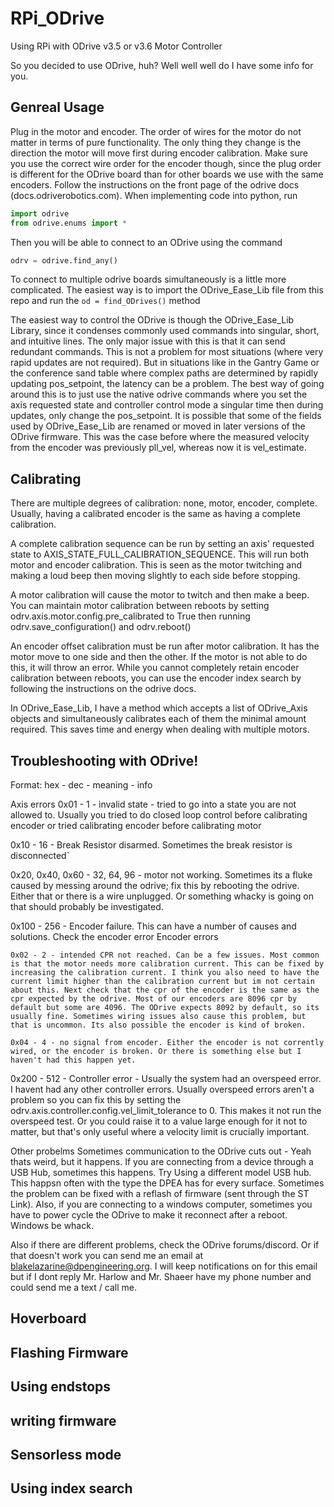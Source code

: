 # RPi_ODrive
Using RPi with ODrive v3.5 or v3.6 Motor Controller

So you decided to use ODrive, huh? Well well well do I have some info for you.

## Genreal Usage
Plug in the motor and encoder. The order of wires for the motor do not matter in terms of pure functionality. The only thing they change is the direction the motor will move first during encoder calibration. Make sure you use the correct wire order for the encoder though, since the plug order is different for the ODrive board than for other boards we use with the same encoders. Follow the instructions on the front page of the odrive docs (docs.odriverobotics.com). When implementing code into python, run
```python
import odrive
from odrive.enums import *
```
Then you will be able to connect to an ODrive using the command
```python
odrv = odrive.find_any()
```
To connect to multiple odrive boards simultaneously is a little more complicated. The easiest way is to import the ODrive_Ease_Lib file from this repo and run the ```od = find_ODrives()``` method

The easiest way to control the ODrive is though the ODrive_Ease_Lib Library, since it condenses commonly used commands into singular, short, and intuitive lines. The only major issue with this is that it can send redundant commands. This is not a problem for most situations (where very rapid updates are not required). But in situations like in the Gantry Game or the conference sand table where complex paths are determined by rapidly updating pos_setpoint, the latency can be a problem. The best way of going around this is to just use the native odrive commands where you set the axis requested state and controller control mode a singular time then during updates, only change the pos_setpoint.
It is possible that some of the fields used by ODrive_Ease_Lib are renamed or moved in later versions of the ODrive firmware. This was the case before where the measured velocity from the encoder was previously pll_vel, whereas now it is vel_estimate. 

## Calibrating
There are multiple degrees of calibration: none, motor, encoder, complete. Usually, having a calibrated encoder is the same as having a complete calibration. 

A complete calibration sequence can be run by setting an axis' requested state to AXIS_STATE_FULL_CALIBRATION_SEQUENCE. This will run both motor and encoder calibration. This is seen as the motor twitching and making a loud beep then moving slightly to each side before stopping. 

A motor calibration will cause the motor to twitch and then make a beep. You can maintain motor calibration between reboots by setting odrv.axis.motor.config.pre_calibrated to True then running odrv.save_configuration() and odrv.reboot()

An encoder offset calibration must be run after motor calibration. It has the motor move to one side and then the other. If the motor is not able to do this, it will throw an error. While you cannot completely retain encoder calibration between reboots, you can use the encoder index search by following the instructions on the odrive docs.

In ODrive_Ease_Lib, I have a method which accepts a list of ODrive_Axis objects and simultaneously calibrates each of them the minimal amount required. This saves time and energy when dealing with multiple motors.

## Troubleshooting with ODrive!

Format:
hex - dec - meaning - info

Axis errors
0x01 - 1 - invalid state - tried to go into a state you are not allowed to. Usually you tried to do closed loop control before calibrating encoder or tried calibrating encoder before calibrating motor

0x10 - 16 - Break Resistor disarmed. Sometimes the break resistor is disconnected`

0x20, 0x40, 0x60 - 32, 64, 96 - motor not working. Sometimes its a fluke caused by messing around the odrive; fix this by rebooting the odrive. Either that or there is a wire unplugged. Or something whacky is going on that should probably be investigated.

0x100 - 256 - Encoder failure. This can have a number of causes and solutions. Check the encoder error
    Encoder errors
    
    0x02 - 2 - intended CPR not reached. Can be a few issues. Most common is that the motor needs more calibration current. This can be fixed by increasing the calibration current. I think you also need to have the current limit higher than the calibration current but im not certain about this. Next check that the cpr of the encoder is the same as the cpr expected by the odrive. Most of our encoders are 8096 cpr by default but some are 4096. The ODrive expects 8092 by default, so its usually fine. Sometimes wiring issues also cause this problem, but that is uncommon. Its also possible the encoder is kind of broken.

    0x04 - 4 - no signal from encoder. Either the encoder is not corrently wired, or the encoder is broken. Or there is something else but I haven't had this happen yet.

0x200 - 512 - Controller error - Usually the system had an overspeed error. I havent had any other controller errors. Usually overspeed errors aren't a problem so you can fix this by setting the odrv.axis.controller.config.vel_limit_tolerance to 0. This makes it not run the overspeed test. Or you could raise it to a value large enough for it not to matter, but that's only useful where a velocity limit is crucially important.


Other probelms
Sometimes communication to the ODrive cuts out - Yeah thats weird, but it happens. If you are connecting from a device through a USB Hub, sometimes this happens. Try Using a different model USB hub. This happsn often with the type the DPEA has for every surface. Sometimes the problem can be fixed with a reflash of firmware (sent through the ST Link). Also, if you are connecting to a windows computer, sometimes you have to power cycle the ODrive to make it reconnect after a reboot. Windows be whack.

Also if there are different problems, check the ODrive forums/discord. Or if that doesn't work you can send me an email at blakelazarine@dpengineering.org. I will keep notifications on for this email but if I dont reply Mr. Harlow and Mr. Shaeer have my phone number and could send me a text / call me.

## Hoverboard

## Flashing Firmware

## Using endstops

## writing firmware

## Sensorless mode

## Using index search




















